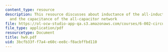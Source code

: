```yaml
---
content_type: resource
description: This resource discusses about inductance of the all-inductor network,
  and the capacitance of the all-capacitor network
file: https://ol-ocw-studio-app-qa.s3.amazonaws.com/courses/6-002-circuits-and-electronics-spring-2007/3bcfb33ff7a4e60cee8cf8acbffbd110_hw9.pdf
file_type: application/pdf
resourcetype: Document
title: hw9.pdf
uid: 3bcfb33f-f7a4-e60c-ee8c-f8acbffbd110
---
```

